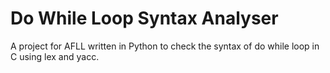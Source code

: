 # Do While Loop Syntax Analyser
A project for AFLL written in Python to check the syntax of do while loop in C using lex and yacc.

